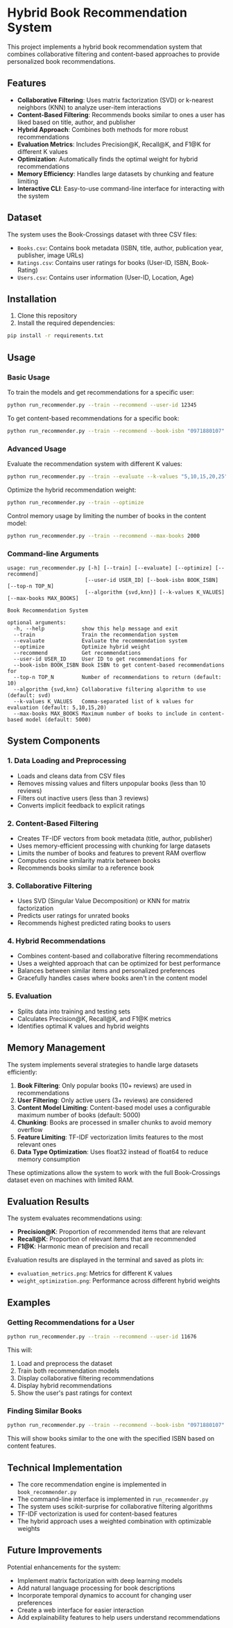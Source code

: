 # Hybrid Book Recommendation System

This project implements a hybrid book recommendation system that combines collaborative filtering and content-based approaches to provide personalized book recommendations.

## Features

- **Collaborative Filtering**: Uses matrix factorization (SVD) or k-nearest neighbors (KNN) to analyze user-item interactions
- **Content-Based Filtering**: Recommends books similar to ones a user has liked based on title, author, and publisher
- **Hybrid Approach**: Combines both methods for more robust recommendations
- **Evaluation Metrics**: Includes Precision@K, Recall@K, and F1@K for different K values
- **Optimization**: Automatically finds the optimal weight for hybrid recommendations
- **Memory Efficiency**: Handles large datasets by chunking and feature limiting
- **Interactive CLI**: Easy-to-use command-line interface for interacting with the system

## Dataset

The system uses the Book-Crossings dataset with three CSV files:
- `Books.csv`: Contains book metadata (ISBN, title, author, publication year, publisher, image URLs)
- `Ratings.csv`: Contains user ratings for books (User-ID, ISBN, Book-Rating)
- `Users.csv`: Contains user information (User-ID, Location, Age)

## Installation

1. Clone this repository
2. Install the required dependencies:

```bash
pip install -r requirements.txt
```

## Usage

### Basic Usage

To train the models and get recommendations for a specific user:

```bash
python run_recommender.py --train --recommend --user-id 12345
```

To get content-based recommendations for a specific book:

```bash
python run_recommender.py --train --recommend --book-isbn "0971880107"
```

### Advanced Usage

Evaluate the recommendation system with different K values:

```bash
python run_recommender.py --train --evaluate --k-values "5,10,15,20,25"
```

Optimize the hybrid recommendation weight:

```bash
python run_recommender.py --train --optimize
```

Control memory usage by limiting the number of books in the content model:

```bash
python run_recommender.py --train --recommend --max-books 2000
```

### Command-line Arguments

```
usage: run_recommender.py [-h] [--train] [--evaluate] [--optimize] [--recommend]
                         [--user-id USER_ID] [--book-isbn BOOK_ISBN] [--top-n TOP_N]
                         [--algorithm {svd,knn}] [--k-values K_VALUES] [--max-books MAX_BOOKS]

Book Recommendation System

optional arguments:
  -h, --help            show this help message and exit
  --train               Train the recommendation system
  --evaluate            Evaluate the recommendation system
  --optimize            Optimize hybrid weight
  --recommend           Get recommendations
  --user-id USER_ID     User ID to get recommendations for
  --book-isbn BOOK_ISBN Book ISBN to get content-based recommendations for
  --top-n TOP_N         Number of recommendations to return (default: 10)
  --algorithm {svd,knn} Collaborative filtering algorithm to use (default: svd)
  --k-values K_VALUES   Comma-separated list of k values for evaluation (default: 5,10,15,20)
  --max-books MAX_BOOKS Maximum number of books to include in content-based model (default: 5000)
```

## System Components

### 1. Data Loading and Preprocessing

- Loads and cleans data from CSV files
- Removes missing values and filters unpopular books (less than 10 reviews)
- Filters out inactive users (less than 3 reviews)
- Converts implicit feedback to explicit ratings

### 2. Content-Based Filtering

- Creates TF-IDF vectors from book metadata (title, author, publisher)
- Uses memory-efficient processing with chunking for large datasets
- Limits the number of books and features to prevent RAM overflow
- Computes cosine similarity matrix between books
- Recommends books similar to a reference book

### 3. Collaborative Filtering

- Uses SVD (Singular Value Decomposition) or KNN for matrix factorization
- Predicts user ratings for unrated books
- Recommends highest predicted rating books to users

### 4. Hybrid Recommendations

- Combines content-based and collaborative filtering recommendations
- Uses a weighted approach that can be optimized for best performance
- Balances between similar items and personalized preferences
- Gracefully handles cases where books aren't in the content model

### 5. Evaluation

- Splits data into training and testing sets
- Calculates Precision@K, Recall@K, and F1@K metrics
- Identifies optimal K values and hybrid weights

## Memory Management

The system implements several strategies to handle large datasets efficiently:

1. **Book Filtering**: Only popular books (10+ reviews) are used in recommendations
2. **User Filtering**: Only active users (3+ reviews) are considered
3. **Content Model Limiting**: Content-based model uses a configurable maximum number of books (default: 5000)
4. **Chunking**: Books are processed in smaller chunks to avoid memory overflow
5. **Feature Limiting**: TF-IDF vectorization limits features to the most relevant ones
6. **Data Type Optimization**: Uses float32 instead of float64 to reduce memory consumption

These optimizations allow the system to work with the full Book-Crossings dataset even on machines with limited RAM.

## Evaluation Results

The system evaluates recommendations using:

- **Precision@K**: Proportion of recommended items that are relevant
- **Recall@K**: Proportion of relevant items that are recommended
- **F1@K**: Harmonic mean of precision and recall

Evaluation results are displayed in the terminal and saved as plots in:
- `evaluation_metrics.png`: Metrics for different K values
- `weight_optimization.png`: Performance across different hybrid weights

## Examples

### Getting Recommendations for a User

```bash
python run_recommender.py --train --recommend --user-id 11676
```

This will:
1. Load and preprocess the dataset
2. Train both recommendation models
3. Display collaborative filtering recommendations
4. Display hybrid recommendations
5. Show the user's past ratings for context

### Finding Similar Books

```bash
python run_recommender.py --train --recommend --book-isbn "0971880107"
```

This will show books similar to the one with the specified ISBN based on content features.

## Technical Implementation

- The core recommendation engine is implemented in `book_recommender.py`
- The command-line interface is implemented in `run_recommender.py`
- The system uses scikit-surprise for collaborative filtering algorithms
- TF-IDF vectorization is used for content-based features
- The hybrid approach uses a weighted combination with optimizable weights

## Future Improvements

Potential enhancements for the system:
- Implement matrix factorization with deep learning models
- Add natural language processing for book descriptions
- Incorporate temporal dynamics to account for changing user preferences
- Create a web interface for easier interaction
- Add explainability features to help users understand recommendations 